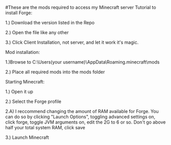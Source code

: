 #These are the mods required to access my Minecraft server
Tutorial to install Forge:

1.) Download the version listed in the Repo

2.) Open the file like any other

3.) Click Client Installation, not server, and let it work it's magic.


Mod installation:

1.)Browse to C:\Users\(your username)\AppData\Roaming\.minecraft\mods

2.) Place all required mods into the mods folder


Starting Minecraft:

1.) Open it up

2.) Select the Forge profile

2.A) I reccommend changing the amount of RAM available for Forge. You can do so by clicking "Launch Options", toggling advanced settings on, click forge, toggle JVM arguments on, edit the 2G to 6 or so. Don't go above half your total system RAM, click save

3.) Launch Minecraft
